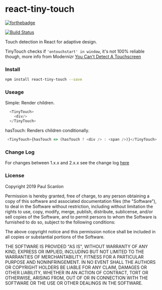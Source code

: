 # react-tiny-touch

[![forthebadge](http://forthebadge.com/images/badges/uses-git.svg)](http://forthebadge.com)

[![Build Status](https://travis-ci.org/PaulieScanlon/react-tiny-touch.svg?branch=master)](https://travis-ci.org/PaulieScanlon/react-tiny-touch)

Touch detection in React for adaptive design.

TinyTouch checks if `'ontouchstart' in window`, it's not 100% reliable though, more info from Modernizr [You Can't Detect A Touchscreen](http://www.stucox.com/blog/you-cant-detect-a-touchscreen/)


### Install

```sh
npm install react-tiny-touch --save
```


### Useage

Simple: Render children.

```javascript
  <TinyTouch>
    <div/>
  </TinyTouch>
```

hasTouch: Renders children conditionally.

```javascript
 <TinyTouch>{hasTouch => (hasTouch ? <div /> : <span />)}</TinyTouch>
```

### Change Log
For changes between 1.x.x and 2.x.x see the change log [here](https://github.com/PaulieScanlon/react-tiny-touch/blob/master/CHANGELOG.md)

### License

Copyright 2019 Paul Scanlon

Permission is hereby granted, free of charge, to any person obtaining a copy of this software and associated documentation files (the "Software"), to deal in the Software without restriction, including without limitation the rights to use, copy, modify, merge, publish, distribute, sublicense, and/or sell copies of the Software, and to permit persons to whom the Software is furnished to do so, subject to the following conditions:

The above copyright notice and this permission notice shall be included in all copies or substantial portions of the Software.

THE SOFTWARE IS PROVIDED "AS IS", WITHOUT WARRANTY OF ANY KIND, EXPRESS OR IMPLIED, INCLUDING BUT NOT LIMITED TO THE WARRANTIES OF MERCHANTABILITY, FITNESS FOR A PARTICULAR PURPOSE AND NONINFRINGEMENT. IN NO EVENT SHALL THE AUTHORS OR COPYRIGHT HOLDERS BE LIABLE FOR ANY CLAIM, DAMAGES OR OTHER LIABILITY, WHETHER IN AN ACTION OF CONTRACT, TORT OR OTHERWISE, ARISING FROM, OUT OF OR IN CONNECTION WITH THE SOFTWARE OR THE USE OR OTHER DEALINGS IN THE SOFTWARE.
